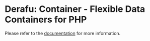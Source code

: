 # Derafu: Container - Flexible Data Containers for PHP

Please refer to the [documentation](https://www.derafu.dev/docs/data/container) for more information.

